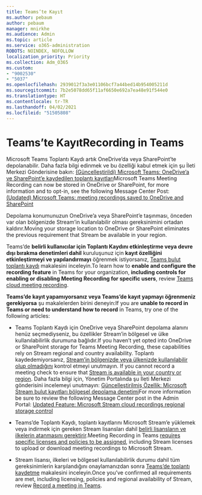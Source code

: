 ```yaml
---
title: Teams’te Kayıt
ms.author: pebaum
author: pebaum
manager: mnirkhe
ms.audience: Admin
ms.topic: article
ms.service: o365-administration
ROBOTS: NOINDEX, NOFOLLOW
localization_priority: Priority
ms.collection: Adm_O365
ms.custom:
- "9002530"
- "5037"
ms.openlocfilehash: 2939012f3a3e01106bcf7a44bed14b954005211d
ms.sourcegitcommit: 7b2e5078dd65f11af6650e692a7ea48e91f544e0
ms.translationtype: HT
ms.contentlocale: tr-TR
ms.lasthandoff: 04/02/2021
ms.locfileid: "51505808"
---
```

# <a name="recording-in-teams"></a><span data-ttu-id="136a1-102">Teams’te Kayıt</span><span class="sxs-lookup"><span data-stu-id="136a1-102">Recording in Teams</span></span>

<span data-ttu-id="136a1-103">Microsoft Teams Toplantı Kaydı artık OneDrive’da veya SharePoint’te depolanabilir. Daha fazla bilgi edinmek ve bu özelliği kabul etmek için şu İleti Merkezi Gönderisine bakın: [(Güncelleştirildi) Microsoft Teams: OneDrive’a ve SharePoint’e kaydedilen toplantı kayıtları](https://portal.microsoft.com/Adminportal/Home?ref=MessageCenter&id=MC222640)</span><span class="sxs-lookup"><span data-stu-id="136a1-103">Microsoft Teams Meeting Recording can now be stored in OneDrive or SharePoint, for more information and to opt-in, see the following Message Center Post: [(Updated) Microsoft Teams: meeting recordings saved to OneDrive and SharePoint](https://portal.microsoft.com/Adminportal/Home?ref=MessageCenter&id=MC222640)</span></span>

<span data-ttu-id="136a1-104">Depolama konumunuzun OneDrive’a veya SharePoint’e taşınması, önceden var olan bölgenizde Stream’in kullanılabilir olması gereksinimini ortadan kaldırır.</span><span class="sxs-lookup"><span data-stu-id="136a1-104">Moving your storage location to OneDrive or SharePoint eliminates the previous requirement that Stream be available in your region.</span></span>

<span data-ttu-id="136a1-105">Teams’de **belirli kullanıcılar için Toplantı Kaydını etkinleştirme veya devre dışı bırakma denetimleri dahil** kuruluşunuz için **kayıt özelliğini etkinleştirmeyi ve yapılandırmayı** öğrenmek istiyorsanız, [Teams bulut toplantı kaydı](https://docs.microsoft.com/microsoftteams/cloud-recording) makalesini inceleyin.</span><span class="sxs-lookup"><span data-stu-id="136a1-105">To learn how to **enable and configure the recording feature** in Teams for your organization, **including controls for enabling or disabling Meeting Recording for specific users**, review [Teams cloud meeting recording](https://docs.microsoft.com/microsoftteams/cloud-recording).</span></span>

<span data-ttu-id="136a1-106">**Teams’de kayıt yapamıyorsanız veya Teams’de kayıt yapmayı öğrenmeniz gerekiyorsa** şu makalelerden birini deneyin:</span><span class="sxs-lookup"><span data-stu-id="136a1-106">If you are **unable to record in Teams or need to understand how to record** in Teams, try one of the following articles:</span></span>

- <span data-ttu-id="136a1-107">Teams Toplantı Kaydı için OneDrive veya SharePoint depolama alanını henüz seçmediyseniz, bu özellikler Stream’in bölgesel ve ülke kullanılabilirlik durumuna bağlıdır.</span><span class="sxs-lookup"><span data-stu-id="136a1-107">If you haven’t yet opted into OneDrive or SharePoint storage for Teams Meeting Recording, these capabilities rely on Stream regional and country availability.</span></span> <span data-ttu-id="136a1-108">Toplantı kaydedemiyorsanız, [Stream’in bölgenizde veya ülkenizde kullanılabilir olup olmadığını](https://docs.microsoft.com/stream/faq#which-regions-does-microsoft-stream-host-my-data-in) kontrol etmeyi unutmayın. </span><span class="sxs-lookup"><span data-stu-id="136a1-108">If you cannot record a meeting check to ensure that [Stream is available in your country or region](https://docs.microsoft.com/stream/faq#which-regions-does-microsoft-stream-host-my-data-in).</span></span> <span data-ttu-id="136a1-109">Daha fazla bilgi için, Yönetim Portalında şu İleti Merkezi gönderisini incelemeyi unutmayın: [Güncelleştirilmiş Özellik: Microsoft Stream bulut kayıtları bölgesel depolama denetimi](https://admin.microsoft.com/AdminPortal/Home#/MessageCenter?id=MC214327)</span><span class="sxs-lookup"><span data-stu-id="136a1-109">For more information be sure to review the following Message Center post in the Admin Portal: [Updated Feature: Microsoft Stream cloud recordings regional storage control](https://admin.microsoft.com/AdminPortal/Home#/MessageCenter?id=MC214327)</span></span>

- <span data-ttu-id="136a1-110">Teams’de Toplantı Kaydı, toplantı kayıtlarını Microsoft Stream’e yüklemek veya indirmek için gereken Stream lisansları dahil [belirli lisansların ve ilkelerin atanmasını gerektirir](https://docs.microsoft.com/microsoftteams/cloud-recording#prerequisites-for-teams-cloud-meeting-recording).</span><span class="sxs-lookup"><span data-stu-id="136a1-110">Meeting Recording in Teams [requires specific licenses and policies to be assigned](https://docs.microsoft.com/microsoftteams/cloud-recording#prerequisites-for-teams-cloud-meeting-recording), including Stream licenses to upload or download meeting recordings to Microsoft Stream.</span></span>

- <span data-ttu-id="136a1-111">Stream lisansı, ilkeleri ve bölgesel kullanılabilirlik durumu dahil tüm gereksinimlerin karşılandığını onaylamanızdan sonra [ Teams’de toplantı kaydetme](https://support.office.com/article/34dfbe7f-b07d-4a27-b4c6-de62f1348c24) makalesini inceleyin.</span><span class="sxs-lookup"><span data-stu-id="136a1-111">Once you’ve confirmed all requirements are met, including licensing, policies and regional availability of Stream, review [Record a meeting in Teams](https://support.office.com/article/34dfbe7f-b07d-4a27-b4c6-de62f1348c24).</span></span>
